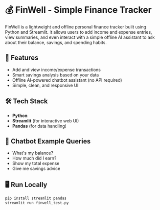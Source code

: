# 💰 FinWell - Simple Finance Tracker

FinWell is a lightweight and offline personal finance tracker built using Python and Streamlit. It allows users to add income and expense entries, view summaries, and even interact with a simple offline AI assistant to ask about their balance, savings, and spending habits.

## 🚀 Features

- Add and view income/expense transactions
- Smart savings analysis based on your data
- Offline AI-powered chatbot assistant (no API required)
- Simple, clean, and responsive UI

## 🛠️ Tech Stack

- **Python**
- **Streamlit** (for interactive web UI)
- **Pandas** (for data handling)

## 🧠 Chatbot Example Queries

- What's my balance?
- How much did I earn?
- Show my total expense
- Give me savings advice

## 🖥️ Run Locally

```bash
pip install streamlit pandas
streamlit run finwell_test.py
